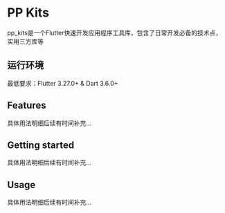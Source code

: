 # PP Kits

<!--
This README describes the package. If you publish this package to pub.dev,
this README's contents appear on the landing page for your package.

For information about how to write a good package README, see the guide for
[writing package pages](https://dart.dev/tools/pub/writing-package-pages).

For general information about developing packages, see the Dart guide for
[creating packages](https://dart.dev/guides/libraries/create-packages)
and the Flutter guide for
[developing packages and plugins](https://flutter.dev/to/develop-packages).
-->

pp_kits是一个Flutter快速开发应用程序工具库，包含了日常开发必备的技术点，实用三方库等

## 运行环境

最低要求：Flutter 3.27.0+ & Dart 3.6.0+

## Features

具体用法明细后续有时间补充...

## Getting started

具体用法明细后续有时间补充...

## Usage

具体用法明细后续有时间补充...
